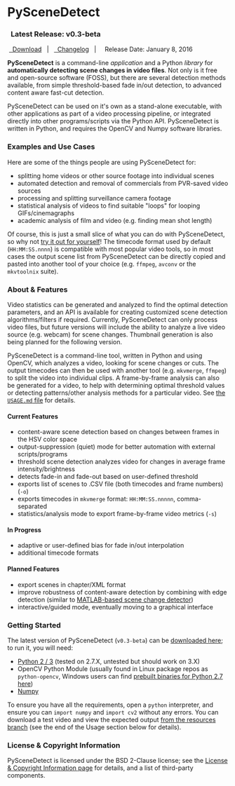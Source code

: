 

PySceneDetect &nbsp;<span class="fa fa-film"></span>
==========================================================

<div class="important">
<h3><span class="fa fa-info-circle"></span>&nbsp; Latest Release: <b>v0.3-beta</b></h3>
&nbsp;<a href="download/" alt="Download PySceneDetect"><span class="fa fa-download"></span>&nbsp; Download</a> &nbsp;&nbsp;|&nbsp;&nbsp; <a href="changelog/" alt="PySceneDetect Changelog"><span class="fa fa-reorder"></span>&nbsp; Changelog</a> &nbsp;&nbsp;|&nbsp;&nbsp; <span class="fa fa-calendar"></span>&nbsp; Release Date: January 8, 2016
</div>

**PySceneDetect** is a command-line *application* and a Python *library* for **automatically detecting scene changes in video files**.  Not only is it free and open-source software (FOSS), but there are several detection methods available, from simple threshold-based fade in/out detection, to advanced content aware fast-cut detection.

PySceneDetect can be used on it's own as a stand-alone executable, with other applications as part of a video processing pipeline, or integrated directly into other programs/scripts via the Python API.  PySceneDetect is written in Python, and requires the OpenCV and Numpy software libraries.


### Examples and Use Cases

Here are some of the things people are using PySceneDetect for:

 - splitting home videos or other source footage into individual scenes
 - automated detection and removal of commercials from PVR-saved video sources
 - processing and splitting surveillance camera footage
 - statistical analysis of videos to find suitable "loops" for looping GIFs/cinemagraphs
 - academic analysis of film and video (e.g. finding mean shot length)

Of course, this is just a small slice of what you can do with PySceneDetect, so why not <a href="download/" alt="Download PySceneDetect">try it out for yourself</a>!  The timecode format used by default (`HH:MM:SS.nnnn`) is compatible with most popular video tools, so in most cases the output scene list from PySceneDetect can be directly copied and pasted into another tool of your choice (e.g. `ffmpeg`, `avconv` or the `mkvtoolnix` suite).


### About & Features

Video statistics can be generated and analyzed to find the optimal detection parameters, and an API is available for creating customized scene detection algorithms/filters if required.  Currently, PySceneDetect can only process video files, but future versions will include the ability to analyze a live video source (e.g. webcam) for scene changes.  Thumbnail generation is also being planned for the following version.

PySceneDetect is a command-line tool, written in Python and using OpenCV, which analyzes a video, looking for scene changes or cuts.  The output timecodes can then be used with another tool (e.g. `mkvmerge`, `ffmpeg`) to split the video into individual clips.  A frame-by-frame analysis can also be generated for a video, to help with determining optimal threshold values or detecting patterns/other analysis methods for a particular video.  See [the `USAGE.md` file](https://github.com/Breakthrough/PySceneDetect/blob/master/USAGE.md) for details.

#### Current Features

 - content-aware scene detection based on changes between frames in the HSV color space 
 - output-suppression (quiet) mode for better automation with external scripts/programs
 - threshold scene detection analyzes video for changes in average frame intensity/brightness
 - detects fade-in and fade-out based on user-defined threshold
 - exports list of scenes to .CSV file (both timecodes and frame numbers) (`-o`)
 - exports timecodes in `mkvmerge` format: `HH:MM:SS.nnnnn`, comma-separated
 - statistics/analysis mode to export frame-by-frame video metrics (`-s`)

#### In Progress

 - adaptive or user-defined bias for fade in/out interpolation
 - additional timecode formats

#### Planned Features

 - export scenes in chapter/XML format
 - improve robustness of content-aware detection by combining with edge detection (similar to [MATLAB-based scene change detector](http://www.mathworks.com/help/vision/examples/scene-change-detection.html))
 - interactive/guided mode, eventually moving to a graphical interface

 

### Getting Started

The latest version of PySceneDetect (`v0.3-beta`) can be [downloaded here](https://github.com/Breakthrough/PySceneDetect/releases); to run it, you will need:

 - [Python 2 / 3](https://www.python.org/) (tested on 2.7.X, untested but should work on 3.X)
 - OpenCV Python Module (usually found in Linux package repos as `python-opencv`, Windows users can find [prebuilt binaries for Python 2.7 here](http://www.lfd.uci.edu/~gohlke/pythonlibs/#opencv))
 - [Numpy](http://sourceforge.net/projects/numpy/)

To ensure you have all the requirements, open a `python` interpreter, and ensure you can `import numpy` and `import cv2` without any errors.  You can download a test video and view the expected output [from the resources branch](https://github.com/Breakthrough/PySceneDetect/tree/resources/tests) (see the end of the Usage section below for details).



### License & Copyright Information

PySceneDetect is licensed under the BSD 2-Clause license; see the <a href="copyright/" alt="PySceneDetect Copyright Info">License & Copyright Information page</a> for details, and a list of third-party components.


